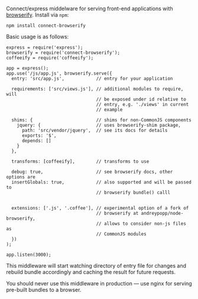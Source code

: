 Connect/express middelware for serving front-end applications with
[browserify][]. Install via `npm`:

    npm install connect-browserify

Basic usage is as follows:

    express = require('express');
    browserify = require('connect-browserify');
    coffeeify = require('coffeeify');

    app = express();
    app.use('/js/app.js', browserify.serve({
      entry: 'src/app.js',            // entry for your application

      requirements: ['src/views.js'], // additional modules to require, will
                                      // be exposed under id relative to
                                      // entry, e.g. './views' in current
                                      // example

      shims: {                        // shims for non-CommonJS components
        jquery: {                     // uses browserify-shim package,
          path: 'src/vendor/jquery',  // see its docs for details
          exports: '$',
          depends: []
        }
      },

      transforms: [coffeeify],        // transforms to use

      debug: true,                    // see browserify docs, other options are
      insertGlobals: true,            // also supported and will be passed to
                                      // browserify bundle() calll


      extensions: ['.js', '.coffee'], // experimental option of a fork of
                                      // browserify at andreypopp/node-browserify,
                                      // allows to consider non-js files as
                                      // CommonJS modules
      })
    );

    app.listen(3000);

This middleware will start watching directory of entry file for changes and
rebuild bundle accordingly and caching the result for future requests.

You should never use this middleware in production — use nginx for serving
pre-built bundles to a browser.

[browserify]: http://browserify.org
